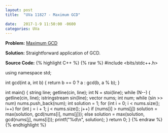 ```yaml
---
layout: post
title:  "UVa 11827 - Maximum GCD"

date:   2017-1-9 11:50:00 -0600
categories: UVa
---
```


**Problem:** [Maximum GCD]

**Solution:**
Straightforward application of GCD.

**Source Code:**
{% highlight C++ %}
{% raw %}
#include <bits/stdc++.h>

using namespace std;

int gcd(int a, int b) {
    return b == 0 ? a : gcd(b, a % b);
}

int main() {
    string line;
    getline(cin, line);
    int N = stoi(line);
    while (N--) {
        getline(cin, line);
        istringstream sin(line);
        vector<int> nums;
        int num;
        while (sin >> num)
            nums.push_back(num);
        int solution = 1;
        for (int i = 0; i < nums.size(); i++)
            for (int j = i + 1; j < nums.size(); j++)
                if (nums[i] > nums[j])
                    solution = max(solution, gcd(nums[i], nums[j]));
                else
                    solution = max(solution, gcd(nums[j], nums[i]));
        printf("%d\n", solution);
    }
    return 0;
}
{% endraw %}
{% endhighlight %}

[Maximum GCD]:https://uva.onlinejudge.org/index.php?option=com_onlinejudge&Itemid=8&category=24&page=show_problem&problem=2927
